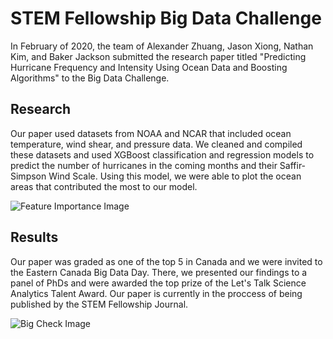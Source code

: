 # STEM Fellowship Big Data Challenge

In February of 2020, the team of Alexander Zhuang, Jason Xiong, Nathan Kim, and Baker Jackson submitted the research paper titled "Predicting Hurricane Frequency and Intensity Using Ocean Data and Boosting Algorithms" to the Big Data Challenge.

## Research

Our paper used datasets from NOAA and NCAR that included ocean temperature, wind shear, and pressure data. We cleaned and compiled these datasets and used XGBoost classification and regression models to predict the number of hurricanes in the coming months and their Saffir-Simpson Wind Scale. Using this model, we were able to plot the ocean areas that contributed the most to our model.

![Feature Importance Image](https://jason-x.me/static/63c0b073775a907756293b13d98210de/dcbbd/BDC.png)

## Results

Our paper was graded as one of the top 5 in Canada and we were invited to the Eastern Canada Big Data Day. There, we presented our findings to a panel of PhDs and were awarded the top prize of the Let's Talk Science Analytics Talent Award. Our paper is currently in the proccess of being published by the STEM Fellowship Journal.

![Big Check Image](https://bakerwj.com/static/ab4f7f478c32097eea958fbac233cf6c/111ba/BDC.webp)
